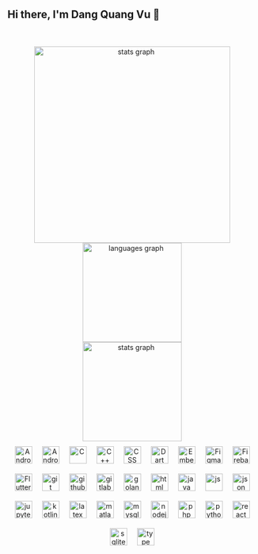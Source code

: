 ## Hi there, I'm Dang Quang Vu 👋

<br clear="both">


<br clear="both">
<div class="container">
  <div display="flex" align="center">
    <img src="https://github-readme-stats.vercel.app/api?username=dangvu2408&hide_title=false&hide_rank=false&show_icons=true&include_all_commits=true&count_private=true&disable_animations=false&theme=dracula&locale=en&hide_border=false" width="396" alt="stats graph" />
    <img src="https://github-readme-stats.vercel.app/api/top-langs?username=dangvu2408&locale=en&hide_title=false&layout=compact&card_width=320&langs_count=5&theme=dracula&hide_border=false" height="200" alt="languages graph"  /><br/>
    <img src="https://github-readme-streak-stats.herokuapp.com/?user=dangvu2408&theme=radical&hide_border=false" height="200" alt="stats graph" /><br/>
    
  </div>
  <div align="center" style="display:flex;flex-wrap: wrap;justify-content:center;align-items:center;">
    <img  alt="Android" width="35px" style="padding:10;"  src="https://cdn.jsdelivr.net/gh/devicons/devicon/icons/android/android-original.svg"/>
    <img  alt="Android Studio" width="35px" style="padding:10;"  src="https://cdn.jsdelivr.net/gh/devicons/devicon/icons/androidstudio/androidstudio-original.svg"/>
    <img  alt="C" width="35px" style="padding:10;"  src="https://cdn.jsdelivr.net/gh/devicons/devicon/icons/c/c-original.svg"/>
    <img  alt="C++" width="35px" style="padding:10;"  src="https://cdn.jsdelivr.net/gh/devicons/devicon/icons/cplusplus/cplusplus-original.svg"/>
    <img  alt="CSS" width="35px" style="padding:10;"  src="https://cdn.jsdelivr.net/gh/devicons/devicon/icons/css3/css3-original.svg"/>
    <img  alt="Dart" width="35px" style="padding:10;"  src="https://cdn.jsdelivr.net/gh/devicons/devicon/icons/dart/dart-original.svg"/>
    <img  alt="Embe" width="35px" style="padding:10;"  src="https://cdn.jsdelivr.net/gh/devicons/devicon/icons/embeddedc/embeddedc-original.svg"/>
    <img  alt="Figma" width="35px" style="padding:10;"  src="https://cdn.jsdelivr.net/gh/devicons/devicon/icons/figma/figma-original.svg"/>
    <img  alt="Firebase" width="35px" style="padding:10;"  src="https://cdn.jsdelivr.net/gh/devicons/devicon/icons/firebase/firebase-original.svg"/>
    <img  alt="Flutter" width="35px" style="padding:10;"  src="https://cdn.jsdelivr.net/gh/devicons/devicon/icons/flutter/flutter-original.svg"/>
    <img  alt="git" width="35px" style="padding:10;"  src="https://cdn.jsdelivr.net/gh/devicons/devicon/icons/git/git-original.svg"/>
    <img  alt="github" width="35px" style="padding:10;"  src="https://cdn.jsdelivr.net/gh/devicons/devicon/icons/github/github-original.svg"/>
    <img  alt="gitlab" width="35px" style="padding:10;"  src="https://cdn.jsdelivr.net/gh/devicons/devicon/icons/gitlab/gitlab-original.svg"/>
    <img  alt="golang" width="35px" style="padding:10;"  src="https://cdn.jsdelivr.net/gh/devicons/devicon/icons/go/go-original.svg"/> <br>
    <img  alt="html" width="35px" style="padding:10;"  src="https://cdn.jsdelivr.net/gh/devicons/devicon/icons/html5/html5-original.svg"/>
    <img  alt="java" width="35px" style="padding:10;"  src="https://cdn.jsdelivr.net/gh/devicons/devicon/icons/java/java-original.svg"/>
    <img  alt="js" width="35px" style="padding:10;"  src="https://cdn.jsdelivr.net/gh/devicons/devicon/icons/javascript/javascript-original.svg"/>
    <img  alt="json" width="35px" style="padding:10;"  src="https://cdn.jsdelivr.net/gh/devicons/devicon/icons/json/json-original.svg"/>
    <img  alt="jupyter" width="35px" style="padding:10;"  src="https://cdn.jsdelivr.net/gh/devicons/devicon/icons/jupyter/jupyter-original.svg"/>
    <img  alt="kotlin" width="35px" style="padding:10;"  src="https://cdn.jsdelivr.net/gh/devicons/devicon/icons/kotlin/kotlin-original.svg"/>
    <img  alt="latex" width="35px" style="padding:10;"  src="https://cdn.jsdelivr.net/gh/devicons/devicon/icons/latex/latex-original.svg"/>
    <img  alt="matlab" width="35px" style="padding:10;"  src="https://cdn.jsdelivr.net/gh/devicons/devicon/icons/matlab/matlab-original.svg"/>
    <img  alt="mysql" width="35px" style="padding:10;"  src="https://cdn.jsdelivr.net/gh/devicons/devicon/icons/mysql/mysql-original.svg"/>
    <img  alt="nodejs" width="35px" style="padding:10;"  src="https://cdn.jsdelivr.net/gh/devicons/devicon/icons/nodejs/nodejs-original.svg"/>
    <img  alt="php" width="35px" style="padding:10;"  src="https://cdn.jsdelivr.net/gh/devicons/devicon/icons/php/php-original.svg"/>
    <img  alt="python" width="35px" style="padding:10;"  src="https://cdn.jsdelivr.net/gh/devicons/devicon/icons/python/python-original.svg"/>
    <img  alt="react" width="35px" style="padding:10;"  src="https://cdn.jsdelivr.net/gh/devicons/devicon/icons/react/react-original.svg"/>
    <img  alt="sqlite" width="35px" style="padding:10;"  src="https://cdn.jsdelivr.net/gh/devicons/devicon/icons/sqlite/sqlite-original.svg"/>
    <img  alt="type" width="35px" style="padding:10;"  src="https://cdn.jsdelivr.net/gh/devicons/devicon/icons/typescript/typescript-original.svg"/>
  </div>
</div>


